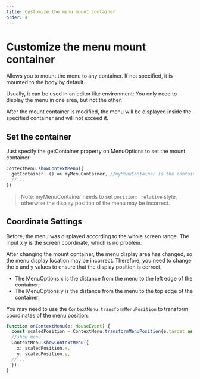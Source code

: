```yaml
---
title: Customize the menu mount container
order: 4
---
```


# Customize the menu mount container

Allows you to mount the menu to any container. If not specified, it is mounted to the body by default.

Usually, it can be used in an editor like environment: You only need to display the menu in one area, but not the other.

After the mount container is modified, the menu will be displayed inside the specified container and will not exceed it.

## Set the container

Just specify the getContainer property on MenuOptions to set the mount container:

```ts
ContextMenu.showContextMenu({
  getContainer: () => myMenuContainer, //myMenuContainer is the container
  //...
})
```

> Note: myMenuContainer needs to set `position: relative` style, otherwise the display position of the menu may be incorrect.

## Coordinate Settings

Before, the menu was displayed according to the whole screen range. The input x y is the screen coordinate, which is no problem.

After changing the mount container, the menu display area has changed, so the menu display location may be incorrect. Therefore, you need to change the x and y values to ensure that the display position is correct.

* The MenuOptions.x is the distance from the menu to the left edge of the container;
* The MenuOptions.y is the distance from the menu to the top edge of the container;

You may need to use the `ContextMenu.transformMenuPosition` to transform coordinates of the menu position:

```ts
function onContextMenu(e: MouseEvent) {
  const scaledPosition = ContextMenu.transformMenuPosition(e.target as HTMLElement, e.offsetX, e.offsetY, myMenuContainer); //myMenuContainer is the container
  //show menu
  ContextMenu.showContextMenu({
    x: scaledPosition.x,
    y: scaledPosition.y,
  //...
  });
}
```
